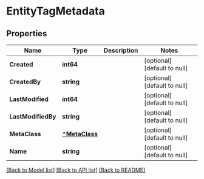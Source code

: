# EntityTagMetadata

## Properties
Name | Type | Description | Notes
------------ | ------------- | ------------- | -------------
**Created** | **int64** |  | [optional] [default to null]
**CreatedBy** | **string** |  | [optional] [default to null]
**LastModified** | **int64** |  | [optional] [default to null]
**LastModifiedBy** | **string** |  | [optional] [default to null]
**MetaClass** | [***MetaClass**](MetaClass.md) |  | [optional] [default to null]
**Name** | **string** |  | [optional] [default to null]

[[Back to Model list]](../README.md#documentation-for-models) [[Back to API list]](../README.md#documentation-for-api-endpoints) [[Back to README]](../README.md)


